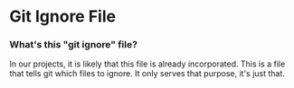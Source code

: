 # Git Ignore File

### What's this "git ignore" file?
In our projects, it is likely that this file is already incorporated. This is a file that tells git which files to ignore. It only serves that purpose, it's just that.